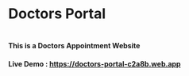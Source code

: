 <h1>Doctors Portal<h1>
<h4>This is a Doctors Appointment Website<h4>


Live Demo : https://doctors-portal-c2a8b.web.app